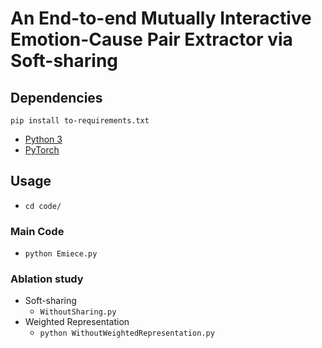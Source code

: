 # An End-to-end Mutually Interactive Emotion-Cause Pair Extractor via Soft-sharing  


## Dependencies

`pip install to-requirements.txt`

- [Python 3](https://github.com/python3)
- [PyTorch](https://github.com/pytorch/pytorch)


## Usage
- `cd code/`

### Main Code

- `python Emiece.py`

### Ablation study

- Soft-sharing
	- `WithoutSharing.py`
- Weighted Representation
	- `python WithoutWeightedRepresentation.py`